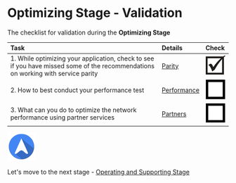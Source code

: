 <properties
	pageTitle="Global Customer Playbook optimizing-validate | Azure"
	description="Global Customer Playbook - validation for the Optimizing Stage"
	services="global-customer-playbook"
	documentationCenter=""
	authors="jtong"
	manager="edwinc"
	editor=""
	tags="global-customer-playbook"/>

<tags
	ms.service="migration-lifecycle-optimizing"
	ms.workload=""
	ms.tgt_pltfrm=""
	ms.devlang="na"
	ms.topic="article"
	ms.date="12/26/2016"
	wacn.date="12/26/2016"
	wacn.lang="en" 
	ms.author="jtong"/>

# Optimizing Stage - Validation

The checklist for validation during the **Optimizing Stage**

| Task | Details | Check |
|:---- |:------- |:----- |
| 1. While optimizing your application, check to see if you have missed some of the recommendations on working with service parity | [Parity](/solutions/global-customer/optimizing/guidance/parity/) | ![d](../media/check-box.png) |
| 2. How to best conduct your performance test | [Performance](/solutions/global-customer/optimizing/guidance/performance/) | ![ud](../media/empty-box.png) |
| 3. What can you do to optimize the network performance using partner services | [Partners](/solutions/global-customer/optimizing/guidance/partners/) | ![ud](../media/empty-box.png) |


![navigation](../media/navigation.png)

Let's move to the next stage - [Operating and Supporting Stage](/solutions/global-customer/operating-supporting/validate/)

 
